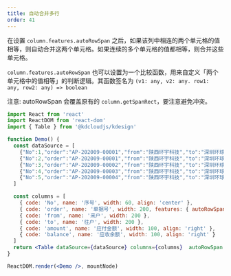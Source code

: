 ```yaml
---
title: 自动合并多行
order: 41
---
```

在设置 `column.features.autoRowSpan` 之后，如果该列中相连的两个单元格的值相等，则自动合并这两个单元格。如果连续的多个单元格的值都相等，则合并这些单元格。 

`column.features.autoRowSpan` 也可以设置为一个比较函数，用来自定义「两个单元格中的值相等」的判断逻辑。其函数签名为 `(v1: any, v2: any. row1: any, row2: any) => boolean`

注意: autoRowSpan 会覆盖原有的 `column.getSpanRect`，要注意避免冲突。

```jsx
import React from 'react'
import ReactDOM from 'react-dom'
import { Table } from '@kdcloudjs/kdesign'

function Demo() {
  const dataSource = [
    {"No":1,"order":"AP-202009-00001","from":"陕西环宇科技","to":"深圳环球科技","amount":"26,800.00","balance":"5,200.00"},
    {"No":2,"order":"AP-202009-00001","from":"陕西环宇科技","to":"深圳环球科技","amount":"236,800.00","balance":"1,500.00"},
    {"No":3,"order":"AP-202009-00002","from":"陕西环宇科技","to":"深圳环球科技","amount":"246,800.00","balance":"5,300.00"},
    {"No":4,"order":"AP-202009-00003","from":"陕西环宇科技","to":"深圳环球科技","amount":"216,800.00","balance":"5,400.00"},
    {"No":5,"order":"AP-202009-00004","from":"陕西环宇科技","to":"深圳环球科技","amount":"236,800.00","balance":"1,500.00"}
  ]

  const columns = [
    { code: 'No', name: '序号', width: 60, align: 'center' },
    { code: 'order', name: '单据号', width: 200, features: { autoRowSpan: true}},
    { code: 'from', name: '来户', width: 200 },
    { code: 'to', name: '往户', width: 200 },
    { code: 'amount', name: '应付金额', width: 100, align: 'right' },
    { code: 'balance', name: '应收余额', width: 100, align: 'right' }
  ]
  return <Table dataSource={dataSource} columns={columns}  autoRowSpan ={true} />
}

ReactDOM.render(<Demo />, mountNode)
```
